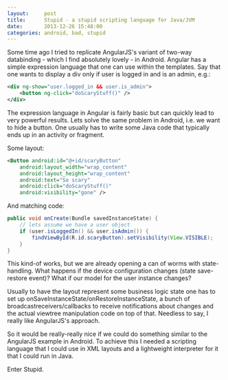 ```yaml
---
layout:     post
title:      Stupid - a stupid scripting language for Java/JVM
date:       2013-12-26 15:48:00
categories: android, bad, stupid
---
```


Some time ago I tried to replicate AngularJS's variant of two-way databinding - which I find
absolutely lovely - in Android. Angular has a simple expression language that one can use within
the templates. Say that one wants to display a div only if user is logged in and is an admin, e.g.:

```xml
<div ng-show="user.logged_in && user.is_admin">
	<button ng-click="doScaryStuff()" />
</div>
```

The expression language in Angular is fairly basic but can quickly lead to very powerful results. Lets solve the same problem in Android, i.e. we want to hide a button. One usually has to write some Java code that typically ends up in an activity or fragment.

Some layout:

```xml
<Button android:id="@+id/scaryButton"
	android:layout_width="wrap_content"
	android:layout_height="wrap_content"
	android:text="So scary"
	android:click="doScaryStuff()"
	android:visibility="gone" />
```

And matching code:

```java
public void onCreate(Bundle savedInstanceState) {
	// lets assume we have a user object
	if (user.isLoggedIn() && user.isAdmin()) {
		findViewById(R.id.scaryButton).setVisibility(View.VISIBLE);
	}
}
```

This kind-of works, but we are already opening a can of worms with state-handling. What happens if the device configuration changes (state save-restore event)? What if our model for the user instance changes?

Usually to have the layout represent some business logic state one has to set up onSaveInstanceState/onRestoreInstanceState, a bunch of broadcastreceivers/callbacks to receive notifications about changes and the actual viewtree manipulation code on top of that. Needless to say, I really like AngularJS's approach.

So it would be really-really nice if we could do something similar to the AngularJS example in Android. To achieve this I needed a scripting language that I could use in XML layouts and a lightweight interpreter for it that I could run in Java.

Enter Stupid.